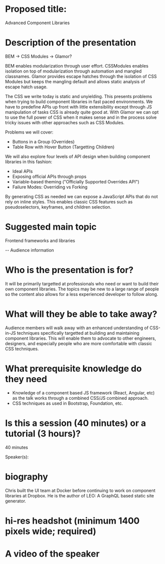 # Proposed title:
Advanced Component Libraries

# Description of the presentation

BEM -> CSS Modules -> Glamor?

BEM enables modularization through user effort. CSSModules enables
isolation on top of modularization through automation and mangled
classnames. Glamor provides escape hatches through the isolation of
CSS Modules but keeps the mangling default and allows static analysis
of escape hatch usage.

The CSS we write today is static and unyielding. This presents
problems when trying to build component libraries in fast paced
environments. We have to predefine APIs up front with little
extensibility except through JS manipulation of tasks CSS is already
quite good at. With Glamor we can opt to use the full power of CSS
when it makes sense and in the process solve tricky issues with other
approaches such as CSS Modules.

Problems we will cover:
  * Buttons in a Group (Overrides)
  * Table Row with Hover Button (Targetting Children)

We will also explore four levels of API design when building component
libraries in this fashion:
  * Ideal APIs
  * Exposing official APIs through props
  * Variable-based theming ("Officially Supported Overrides API")
  * Failure Modes: Overriding vs Forking

By generating CSS as needed we can expose a JavaScript APIs that
do not rely on inline styles. This enables classic CSS features such
as pseudoselectors, keyframes, and children selection.

# Suggested main topic

Frontend frameworks and libraries

-- Audience information

# Who is the presentation is for?
It will be primarily targetted at professionals who need or want to
build their own component libraries. The topics may be new to a large
range of people so the content also allows for a less experienced
developer to follow along.

# What will they be able to take away?

Audience members will walk away with an enhanced understanding of
CSS-in-JS techniques specifically targetted at building and
maintaining component libraries. This will enable them to advocate to
other engineers, designers, and especially people who are more
comfortable with classic CSS techniques.

# What prerequisite knowledge do they need
* Knowledge of a component based JS framework (React, Angular, etc) as
  the talk works through a combined CSS/JS combined approach.
* CSS techniques as used in Bootstrap, Foundation, etc.

# Is this a session (40 minutes) or a tutorial (3 hours)?
40 minutes

Speaker(s):
# biography

Chris built the UI team at Docker before continuing to work on
component libraries at Dropbox. He is the author of LEO: A GraphQL
based static site generator.

# hi-res headshot (minimum 1400 pixels wide; required)

# A video of the speaker
